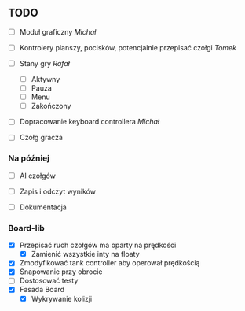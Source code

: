 ## TODO
- [ ] Moduł graficzny _Michał_
- [ ] Kontrolery planszy, pocisków, potencjalnie przepisać czołgi _Tomek_
- [ ] Stany gry _Rafał_
  - [ ] Aktywny
  - [ ] Pauza
  - [ ] Menu
  - [ ] Zakończony
- [ ] Dopracowanie keyboard controllera _Michał_
- [ ] Czołg gracza


### Na później
- [ ] AI czołgów
- [ ] Zapis i odczyt wyników
- [ ] Dokumentacja



### Board-lib
- [x] Przepisać ruch czołgów ma oparty na prędkości
  - [x] Zamienić wszystkie inty na floaty
- [x] Zmodyfikować tank controller aby operował prędkością
- [x] Snapowanie przy obrocie
- [ ] Dostosować testy
- [x] Fasada Board
  - [x] Wykrywanie kolizji